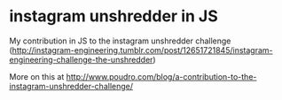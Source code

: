 instagram unshredder in JS
=======================

My contribution in JS to the instagram unshredder challenge (http://instagram-engineering.tumblr.com/post/12651721845/instagram-engineering-challenge-the-unshredder)

More on this at http://www.poudro.com/blog/a-contribution-to-the-instagram-unshredder-challenge/
